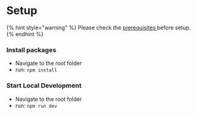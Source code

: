 # Setup

{% hint style="warning" %}
Please check the [prerequisites ](../)before setup.&#x20;
{% endhint %}

### Install packages

* Navigate to the root folder
* run: `npm install`

### Start Local Development

* Navigate to the root folder
* run: `npm run dev`
